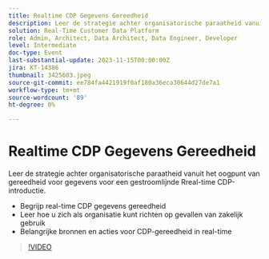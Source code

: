 ```yaml
---
title: Realtime CDP Gegevens Gereedheid
description: Leer de strategie achter organisatorische paraatheid vanuit het oogpunt van gereedheid voor gegevens voor een gestroomlijnde real-time CDP-introductie. Begrijp real-time CDP-gegevensgereedheid & leer hoe u zich kunt richten op gevallen van zakelijk gebruik als organisatieBelangrijke bronnen en acties voor real-time CDP-gereedheid
solution: Real-Time Customer Data Platform
role: Admin, Architect, Data Architect, Data Engineer, Developer
level: Intermediate
doc-type: Event
last-substantial-update: 2023-11-15T00:00:00Z
jira: KT-14386
thumbnail: 3425603.jpeg
source-git-commit: ee784fa4421919f0af180a36eca30644d27de7a1
workflow-type: tm+mt
source-wordcount: '89'
ht-degree: 0%

---
```



# Realtime CDP Gegevens Gereedheid

Leer de strategie achter organisatorische paraatheid vanuit het oogpunt van gereedheid voor gegevens voor een gestroomlijnde Rreal-time CDP-introductie.

* Begrijp real-time CDP gegevens gereedheid
* Leer hoe u zich als organisatie kunt richten op gevallen van zakelijk gebruik
* Belangrijke bronnen en acties voor CDP-gereedheid in real-time

>[!VIDEO](https://video.tv.adobe.com/v/3425603/?learn=on)